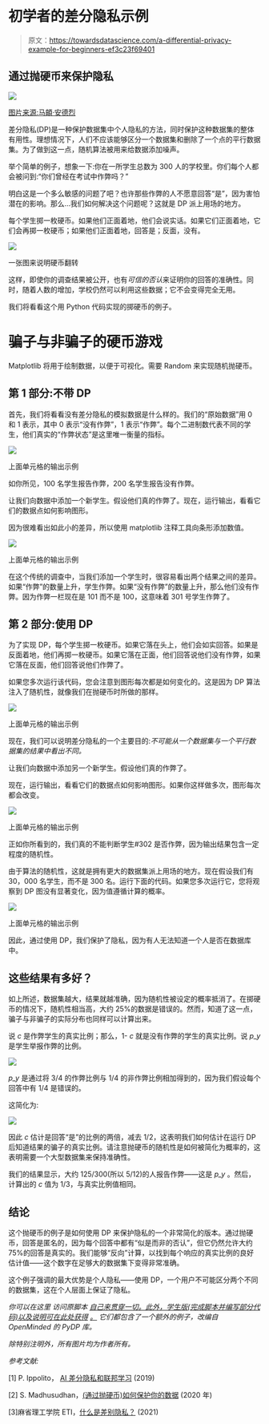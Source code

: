 # 初学者的差分隐私示例

> 原文：<https://towardsdatascience.com/a-differential-privacy-example-for-beginners-ef3c23f69401>

## 通过抛硬币来保护隐私

![](img/4d8270b29d781e197e4f1f50964019dd.png)

[图片来源:马頔·安德烈](https://www.flickr.com/photos/wiser-007/3376883528)

差分隐私(DP)是一种保护数据集中个人隐私的方法，同时保护这种数据集的整体有用性。理想情况下，人们不应该能够区分一个数据集和删除了一个点的平行数据集。为了做到这一点，随机算法被用来给数据添加噪声。

举个简单的例子，想象一下:你在一所学生总数为 300 人的学校里。你们每个人都会被问到:“你们曾经在考试中作弊吗？”

明白这是一个多么敏感的问题了吧？也许那些作弊的人不愿意回答“是”，因为害怕潜在的影响。那么…我们如何解决这个问题呢？这就是 DP 派上用场的地方。

每个学生掷一枚硬币。如果他们正面着地，他们会说实话。如果它们正面着地，它们会再掷一枚硬币；如果他们正面着地，回答是；反面，没有。

![](img/28f388759d270a35889b10d5f7625377.png)

一张图来说明硬币翻转

这样，即使你的调查结果被公开，也有*可信的否认*来证明你的回答的准确性。同时，随着人数的增加，学校仍然可以利用这些数据；它不会变得完全无用。

我们将看看这个用 Python 代码实现的掷硬币的例子。

# 骗子与非骗子的硬币游戏

Matplotlib 将用于绘制数据，以便于可视化。需要 Random 来实现随机抛硬币。

## 第 1 部分:不带 DP

首先，我们将看看没有差分隐私的模拟数据是什么样的。我们的“原始数据”用 0 和 1 表示，其中 0 表示“没有作弊”，1 表示“作弊”。每个二进制数代表不同的学生，他们真实的“作弊状态”是这里唯一衡量的指标。

![](img/fff5bc87f4a9e849b11f221952133a00.png)

上面单元格的输出示例

如你所见，100 名学生报告作弊，200 名学生报告没有作弊。

让我们向数据中添加一个新学生。假设他们真的作弊了。现在，运行输出，看看它们的数据点如何影响图形。

因为很难看出如此小的差异，所以使用 matplotlib 注释工具向条形添加数值。

![](img/916a78a85ea5ccc99675bdc4d00dfca8.png)

上面单元格的输出示例

在这个传统的调查中，当我们添加一个学生时，很容易看出两个结果之间的差异。如果“作弊”的数量上升，学生作弊。如果“没有作弊”的数量上升，那么他们没有作弊。因为作弊一栏现在是 101 而不是 100，这意味着 301 号学生作弊了。

## 第 2 部分:使用 DP

为了实现 DP，每个学生掷一枚硬币。如果它落在头上，他们会如实回答。如果是反面着地，他们再掷一枚硬币。如果它落在正面，他们回答说他们没有作弊，如果它落在反面，他们回答说他们作弊了。

如果您多次运行该代码，您会注意到图形每次都是如何变化的。这是因为 DP 算法注入了随机性，就像我们在抛硬币时所做的那样。

![](img/76965c8dfaa82bb4bf94bafd964605de.png)

上面单元格的输出示例

现在，我们可以说明差分隐私的一个主要目的:*不可能从一个数据集与一个平行数据集的结果中看出不同。*

让我们向数据中添加另一个新学生。假设他们真的作弊了。

现在，运行输出，看看它们的数据点如何影响图形。如果你这样做多次，图形每次都会改变。

![](img/3d95865ae2d90d8533e4ecec82e21d40.png)

上面单元格的输出示例

正如你所看到的，我们真的不能判断学生#302 是否作弊，因为输出结果包含一定程度的随机性。

由于算法的随机性，这就是拥有更大的数据集派上用场的地方。现在假设我们有 30，000 名学生，而不是 300 名。运行下面的代码。如果您多次运行它，您将观察到 DP 图没有显著变化，因为值遵循计算的概率。

![](img/26e6c01378aaae8aeaefe0ab50feff29.png)

上面单元格的输出示例

因此，通过使用 DP，我们保护了隐私，因为有人无法知道一个人是否在数据库中。

## **这些结果有多好？**

如上所述，数据集越大，结果就越准确，因为随机性被设定的概率抵消了。在掷硬币的情况下，随机性相当高，大约 25%的数据是错误的。然而，知道了这一点，骗子与非骗子的实际分布也同样可以计算出来。

说 *c* 是作弊学生的真实比例；那么，1- *c* 就是没有作弊的学生的真实比例。说 *p_y* 是学生举报作弊的比例。

![](img/820b82a18fcb4e93c6ab32c4530bb657.png)

*p_y* 是通过将 3/4 的作弊比例与 1/4 的非作弊比例相加得到的，因为我们假设每个回答中有 1/4 是错误的。

这简化为:

![](img/e3fb68e2e0654eaa381609fd33b9e033.png)

因此 *c* 估计是回答“是”的比例的两倍，减去 1/2，这表明我们如何估计在运行 DP 后知道结果的骗子的真实比例。请注意抛硬币的随机性是如何被简化为概率的，这表明需要一个大型数据集来保持准确性。

我们的结果显示，大约 125/300(所以 5/12)的人报告作弊——这是 *p_y* 。然后，计算出的 *c* 值为 1/3，与真实比例值相同。

## 结论

这个抛硬币的例子是如何使用 DP 来保护隐私的一个非常简化的版本。通过抛硬币，回答是匿名的，因为每个回答中都有“似是而非的否认”，但它仍然允许大约 75%的回答是真实的。我们能够“反向”计算，以找到每个响应的真实比例的良好估计值——这个数字在足够大的数据集下变得非常准确。

这个例子强调的最大优势是个人隐私——使用 DP，一个用户不可能区分两个不同的数据集，这在个人层面上保证了隐私。

*你可以在这里* *访问原脚本* [*自己来贯穿一切。此外，学生版(完成脚本并编写部分代码)以及说明可在此处获得*](https://github.com/liatzheng/DifferentialPrivacy/blob/main/differentialPrivacyExamples.ipynb) [*。*](https://github.com/liatzheng/DifferentialPrivacy/blob/main/differentialPrivacyExamplesStudentVers.ipynb) *它们都包含了一个额外的例子，改编自 OpenMinded 的 PyDP 库。*

*除特别注明外，所有图片均为作者所有。*

*参考文献:*

[1] P. Ippolito， [AI 差分隐私和联邦学习](/ai-differential-privacy-and-federated-learning-523146d46b85) (2019)

[2] S. Madhusudhan，[(通过抛硬币)如何保护你的数据](/how-your-data-is-secured-by-a-coin-toss-c933f9e13d4a) (2020 年)

[3]麻省理工学院 ETI，[什么是差别隐私？](http://eti.mit.edu/what-is-differential-privacy/) (2021)
